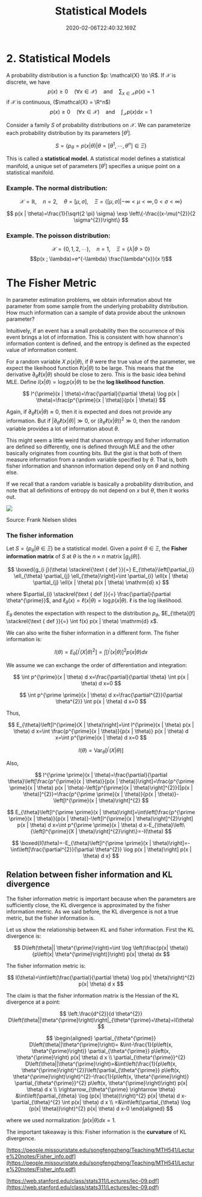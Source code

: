 ﻿---
title: "Statistical Models"
date: "2020-02-06T22:40:32.169Z"
template: "post"
draft: false
slug: "statistical-models"
category: "Information Geometry"
tags:
  - "Information Geometry"
description: "Information Geometry Part 0"
socialImage: "/media/image-3.jpg"
---

# 2. Statistical Models

A probability distribution is a function $p: \mathcal{X} \to \R$. If $\mathcal{X}$ is discrete, we have
$$p(x) \geq 0 \quad(\forall x \in \mathcal{X}) \quad \text{and} \quad \sum_{x \in \mathcal{X}} p(x)=1$$
if $\mathcal{X}$ is continuous, ($\mathcal{X} = \R^n$)
$$p(x) \geq 0 \quad(\forall x \in \mathcal{X}) \quad  \text{and} \quad \int_\mathcal{X} p(x) \mathrm{d} x=1$$

Consider a family $S$ of probability distributions on $\mathcal{X}$. We can parameterize each probability distribution by its parameters $[\theta^i]$.

$$S=\left\{p_{\theta}=p(x | \theta) | \theta=\left[\theta^{1}, \cdots, \theta^{n}\right] \in \Xi\right\}$$

This is called a **statistical model.** A statistical model defines a statistical manifold, a unique set of parameters $[\theta^i]$ specifies a unique point on a statistical manifold.

### Example. The normal distribution:

$$\mathcal{X}=\mathbb{R}, \quad n=2, \quad \theta=[\mu, \sigma], \quad \Xi=\{[\mu, \sigma] |-\infty<\mu<\infty, 0<\sigma<\infty\}$$

$$
p(x | \theta)=\frac{1}{\sqrt{2 \pi} \sigma} \exp \left\{-\frac{(x-\mu)^{2}}{2 \sigma^{2}}\right\}
$$

### Example. The poisson distribution:

$$\mathcal{X}=\{0,1,2, \cdots\}, \quad n=1, \quad \Xi=\{\lambda | \theta>0\}$$
$$p(x ; \lambda)=e^{-\lambda} \frac{\lambda^{x}}{x !}$$

# The Fisher Metric

In parameter estimation problems, we obtain information about hte parameter from some sample from the underlying probability distribution. How much information can a sample of data provide about the unknown parameter?

Intuitively, if an event has a small probability then the occurrence of this event brings a lot of information. This is consistent with how shannon's information content is defined, and the entropy is defined as the expected value of information content.

For a random variable $X ~ p(x|\theta)$, if $\theta$ were the true value of the parameter, we expect the likeihood function $\ell(x|\theta)$ to be large. This means that the derivative $\partial_\theta \ell(x|\theta)$ should be close to zero. This is the basic idea behind MLE. Define $l(x | \theta)=\log p(x | \theta)$ to be the **log likelihood function**.

$$
l^{\prime}(x | \theta)=\frac{\partial}{\partial \theta} \log p(x | \theta)=\frac{p^{\prime}(x | \theta)}{p(x | \theta)}
$$

Again, if $\partial_\theta \ell(x|\theta) \approx 0$, then it is expected and does not provide any information. But if $| \partial_\theta \ell(x|\theta)| \gg 0$, or $(\partial_\theta \ell(x|\theta))^2 \gg 0$, then the random variable provides a lot of information about $\theta$.

This might seem a little weird that shannon entropy and fisher information are defined so differently, one is defined through MLE and the other basically originates from counting bits. But the gist is that both of them measure information from a random variable specified by $\theta$. That is, both fisher information and shannon information depend only on $\theta$ and nothing else.

If we recall that a random variable is basically a probability distribution, and note that all definitions of entropy do not depend on $x$ but $\theta$, then it works out.

![](https://cdn.mathpix.com/snip/images/M7AWrfkgPUh6ITLL2BFtSQSoIv7LDogKedF91NLdv7Y.original.fullsize.png)

Source: Frank Nielsen slides

### The fisher information

Let $S=\left\{p_{\theta} | \theta \in \Xi\right\}$ be a statistical model. Given a point $\theta \in \Xi$, the **Fisher information matrix** of $S$ at $\theta$ is the $n \times n$ matrix $[g_{ij}(\theta)]$.

$$
\boxed{g_{i j}(\theta) \stackrel{\text { def }}{=} E_{\theta}\left[\partial_{i} \ell_{\theta} \partial_{j} \ell_{\theta}\right]=\int \partial_{i} \ell(x | \theta) \partial_{j} \ell(x | \theta) p(x | \theta) \mathrm{d} x}
$$

where $\partial_{i} \stackrel{\text { def }}{=} \frac{\partial}{\partial \theta^{\prime}}$, and $\ell_{\theta}(x)=\ell(x | \theta)=\log p(x | \theta)$. $\ell$ is the log likelihood.

$E_\theta$ denotes the expectation with respect to the distribution $p_\theta$, $E_{\theta}[f] \stackrel{\text { def }}{=} \int f(x) p(x | \theta) \mathrm{d} x$.

We can also write the fisher information in a different form. The fisher information is:

$$
I(\theta)=E_{\theta}\left[l^{\prime}(X | \theta)^{2}\right]=\int\left[l^{\prime}(x | \theta)\right]^{2} p(x | \theta) d x
$$

We assume we can exchange the order of differentiation and integration:

$$
\int p^{\prime}(x | \theta) d x=\frac{\partial}{\partial \theta} \int p(x | \theta) d x=0
$$

$$
\int p^{\prime \prime}(x | \theta) d x=\frac{\partial^{2}}{\partial \theta^{2}} \int p(x | \theta) d x=0
$$

Thus,

$$
E_{\theta}\left[l^{\prime}(X | \theta)\right]=\int l^{\prime}(x | \theta) p(x | \theta) d x=\int \frac{p^{\prime}(x | \theta)}{p(x | \theta)} p(x | \theta) d x=\int p^{\prime}(x | \theta) d x=0
$$

$$
I(\theta)=\operatorname{Var}_{\theta}\left[l^{\prime}(X | \theta)\right]
$$

Also,

$$
l^{\prime \prime}(x | \theta)=\frac{\partial}{\partial \theta}\left[\frac{p^{\prime}(x | \theta)}{p(x | \theta)}\right]=\frac{p^{\prime \prime}(x | \theta) p(x | \theta)-\left[p^{\prime}(x | \theta)\right]^{2}}{[p(x | \theta)]^{2}}=\frac{p^{\prime \prime}(x | \theta)}{p(x | \theta)}-\left[l^{\prime}(x | \theta)\right]^{2}
$$

$$
E_{\theta}\left[l^{\prime \prime}(x | \theta)\right]=\int\left[\frac{p^{\prime \prime}(x | \theta)}{p(x | \theta)}-\left[l^{\prime}(x | \theta)\right]^{2}\right] p(x | \theta) d x=\int p^{\prime \prime}(x | \theta) d x-E_{\theta}\left\{\left[l^{\prime}(X | \theta)\right]^{2}\right\}=-I(\theta)
$$

$$
\boxed{I(\theta)=-E_{\theta}\left[l^{\prime \prime}(x | \theta)\right]=-\int\left[\frac{\partial^{2}}{\partial \theta^{2}} \log p(x | \theta)\right] p(x | \theta) d x}
$$

## Relation between fisher information and KL divergence

The fisher information metric is important because when the parameters are sufficiently close, the KL divergence is approximated by the fisher information metric. As we said before, the KL divergence is not a true metric, but the fisher information is.

Let us show the relationship between KL and fisher information. First the KL divergence is:

$$
D\left(\theta|| \theta^{\prime}\right)=\int \log \left(\frac{p(x| \theta)}{p\left(x| \theta^{\prime}\right)}\right) p(x| \theta) dx
$$

The fisher information metric is:

$$
I(\theta)=\int\left(\frac{\partial}{\partial \theta} \log p(x| \theta)\right)^{2} p(x| \theta) d x
$$

The claim is that the fisher information matrix is the Hessian of the KL divergence at a point:

$$
\left.\frac{d^{2}}{d \theta^{2}} D\left(\theta||\theta^{\prime}\right)\right|_{\theta^{\prime}=\theta}=I(\theta)
$$

$$
\begin{aligned}
\partial_{\theta^{\prime}} D\left(\theta||\theta^{\prime}\right)= &\int-\frac{1}{p\left(x, \theta^{\prime}\right)} \partial_{\theta^{\prime}} p\left(x, \theta^{\prime}\right) p(x| \theta) d x \\
\partial_{\theta^{\prime}}^{2} D\left(\theta||\theta^{\prime}\right)=&\int\left(\frac{1}{p\left(x, \theta^{\prime}\right)^{2}}\left(\partial_{\theta^{\prime}} p\left(x, \theta^{\prime}\right)\right)^{2}-\frac{1}{p\left(x, \theta^{\prime}\right)} \partial_{\theta^{\prime}}^{2} p\left(x, \theta^{\prime}\right)\right) p(x| \theta) d x  \\
\rightarrow_{\theta^{\prime} \rightarrow \theta} &\int\left(\partial_{\theta} \log (p(x| \theta))\right)^{2} p(x| \theta) d x-\partial_{\theta}^{2} \int p(x| \theta) d x \\
=&\int\left(\partial_{\theta} \log (p(x| \theta))\right)^{2} p(x| \theta) d x-0
\end{aligned}
$$

where we used normalization: $\int p(x| \theta) d x=1$.

The important takeaway is this: Fisher information is the **curvature** of KL divergence.

[https://people.missouristate.edu/songfengzheng/Teaching/MTH541/Lecture%20notes/Fisher_info.pdf](https://people.missouristate.edu/songfengzheng/Teaching/MTH541/Lecture%20notes/Fisher_info.pdf)

[https://web.stanford.edu/class/stats311/Lectures/lec-09.pdf](https://web.stanford.edu/class/stats311/Lectures/lec-09.pdf)
